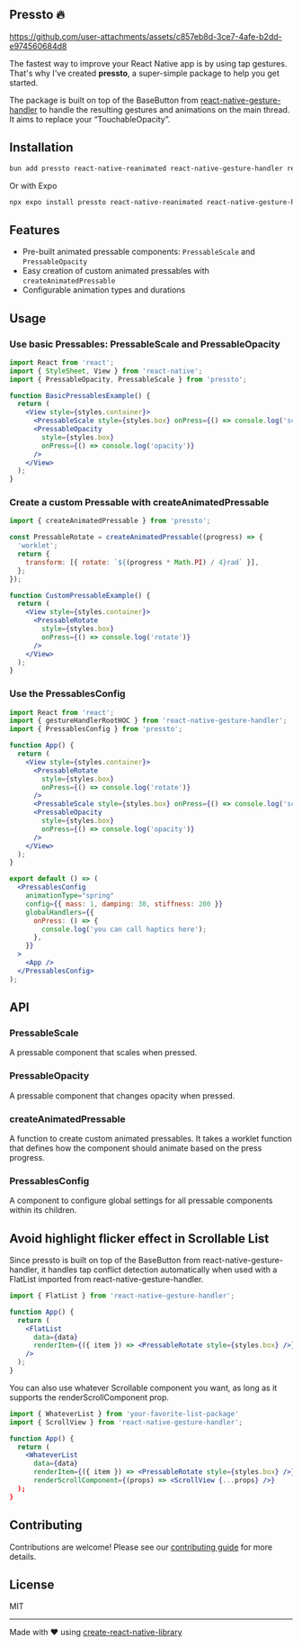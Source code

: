 ## Pressto 🔥

https://github.com/user-attachments/assets/c857eb8d-3ce7-4afe-b2dd-e974560684d8

The fastest way to improve your React Native app is by using tap gestures.
That's why I've created **pressto**, a super-simple package to help you get started.

The package is built on top of the BaseButton from [react-native-gesture-handler](https://docs.swmansion.com/react-native-gesture-handler/) to handle the resulting gestures and animations on the main thread. It aims to replace your “TouchableOpacity”.

## Installation

```sh
bun add pressto react-native-reanimated react-native-gesture-handler react-native-worklets
```

Or with Expo

```sh
npx expo install pressto react-native-reanimated react-native-gesture-handler react-native-worklets
```

## Features

- Pre-built animated pressable components: `PressableScale` and `PressableOpacity`
- Easy creation of custom animated pressables with `createAnimatedPressable`
- Configurable animation types and durations

## Usage

### Use basic Pressables: PressableScale and PressableOpacity

```jsx
import React from 'react';
import { StyleSheet, View } from 'react-native';
import { PressableOpacity, PressableScale } from 'pressto';

function BasicPressablesExample() {
  return (
    <View style={styles.container}>
      <PressableScale style={styles.box} onPress={() => console.log('scale')} />
      <PressableOpacity
        style={styles.box}
        onPress={() => console.log('opacity')}
      />
    </View>
  );
}
```

### Create a custom Pressable with createAnimatedPressable

```jsx
import { createAnimatedPressable } from 'pressto';

const PressableRotate = createAnimatedPressable((progress) => {
  'worklet';
  return {
    transform: [{ rotate: `${(progress * Math.PI) / 4}rad` }],
  };
});

function CustomPressableExample() {
  return (
    <View style={styles.container}>
      <PressableRotate
        style={styles.box}
        onPress={() => console.log('rotate')}
      />
    </View>
  );
}
```

### Use the PressablesConfig

```jsx
import React from 'react';
import { gestureHandlerRootHOC } from 'react-native-gesture-handler';
import { PressablesConfig } from 'pressto';

function App() {
  return (
    <View style={styles.container}>
      <PressableRotate
        style={styles.box}
        onPress={() => console.log('rotate')}
      />
      <PressableScale style={styles.box} onPress={() => console.log('scale')} />
      <PressableOpacity
        style={styles.box}
        onPress={() => console.log('opacity')}
      />
    </View>
  );
}

export default () => (
  <PressablesConfig
    animationType="spring"
    config={{ mass: 1, damping: 30, stiffness: 200 }}
    globalHandlers={{
      onPress: () => {
        console.log('you can call haptics here');
      },
    }}
  >
    <App />
  </PressablesConfig>
);
```

## API

### PressableScale

A pressable component that scales when pressed.

### PressableOpacity

A pressable component that changes opacity when pressed.

### createAnimatedPressable

A function to create custom animated pressables. It takes a worklet function that defines how the component should animate based on the press progress.

### PressablesConfig

A component to configure global settings for all pressable components within its children.

## Avoid highlight flicker effect in Scrollable List

Since pressto is built on top of the BaseButton from react-native-gesture-handler, it handles tap conflict detection automatically when used with a FlatList imported from react-native-gesture-handler.

```jsx
import { FlatList } from 'react-native-gesture-handler';

function App() {
  return (
    <FlatList
      data={data}
      renderItem={({ item }) => <PressableRotate style={styles.box} />}
    />
  );
}
```

You can also use whatever Scrollable component you want, as long as it supports the renderScrollComponent prop.

```jsx
import { WhateverList } from 'your-favorite-list-package'
import { ScrollView } from 'react-native-gesture-handler';

function App() {
  return (
    <WhateverList
      data={data}
      renderItem={({ item }) => <PressableRotate style={styles.box} />}
      renderScrollComponent={(props) => <ScrollView {...props} />}
  );
}
```

## Contributing

Contributions are welcome! Please see our [contributing guide](CONTRIBUTING.md) for more details.

## License

MIT

---

Made with ❤️ using [create-react-native-library](https://github.com/callstack/react-native-builder-bob)
